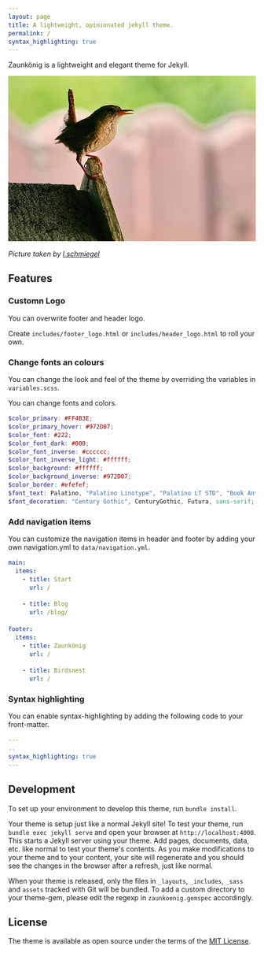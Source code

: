 ```yaml
---
layout: page
title: A lightweight, opinionated jekyll theme.
permalink: /
syntax_highlighting: true
---
```


Zaunkönig is a lightweight and elegant theme for Jekyll.

![](/assets/zaunkoenig.jpg)

*Picture taken by [l.schmiegel](https://commons.wikimedia.org/wiki/File:Zaunk%C3%B6nig_IMG_0149.JPG)*

## Features

### Customn Logo

You can overwrite footer and header logo.

Create `includes/footer_logo.html` or `includes/header_logo.html` to roll your own.

### Change fonts an colours

You can change the look and feel of the theme by overriding the variables in `variables.scss`.

You can change fonts and colors.

```scss
$color_primary: #FF4B3E;
$color_primary_hover: #972D07;
$color_font: #222;
$color_font_dark: #000;
$color_font_inverse: #cccccc;
$color_font_inverse_light: #ffffff;
$color_background: #ffffff;
$color_background_inverse: #972D07;
$color_border: #efefef;
$font_text: Palatino, "Palatino Linotype", "Palatino LT STD", "Book Antiqua", Georgia, serif;
$font_decoration: "Century Gothic", CenturyGothic, Futura, sans-serif;
```

### Add navigation items

You can customize the navigation items in header and footer by adding your own navigation.yml to `data/navigation.yml`.

```yml
main:
  items:
    - title: Start
      url: /

    - title: Blog
      url: /blog/

footer:
  items:
    - title: Zaunkönig
      url: /

    - title: Birdsnest
      url: /
```

### Syntax highlighting

You can enable syntax-highlighting by adding the following code to your front-matter.

```yaml
---
..
syntax_highlighting: true
---
```

## Development

To set up your environment to develop this theme, run `bundle install`.

Your theme is setup just like a normal Jekyll site! To test your theme, run `bundle exec jekyll serve` and open your browser at `http://localhost:4000`. This starts a Jekyll server using your theme. Add pages, documents, data, etc. like normal to test your theme's contents. As you make modifications to your theme and to your content, your site will regenerate and you should see the changes in the browser after a refresh, just like normal.

When your theme is released, only the files in `_layouts`, `_includes`, `_sass` and `assets` tracked with Git will be bundled.
To add a custom directory to your theme-gem, please edit the regexp in `zaunkoenig.gemspec` accordingly.

## License

The theme is available as open source under the terms of the [MIT License](https://opensource.org/licenses/MIT).

